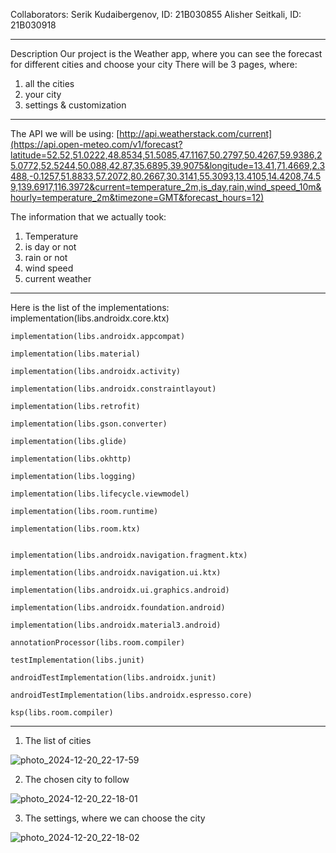 Collaborators:
Serik Kudaibergenov, ID: 21B030855
Alisher Seitkali, ID: 21B030918

----------------------------------------------------------------------------------------------------------
Description
Our project is the Weather app, where you can see the forecast for different cities and choose your city
There will be 3 pages, where:
1) all the cities
2) your city
3) settings & customization

----------------------------------------------------------------------------------------------------------

The API we will be using: [http://api.weatherstack.com/current](https://api.open-meteo.com/v1/forecast?latitude=52.52,51.0222,48.8534,51.5085,47.1167,50.2797,50.4267,59.9386,25.0772,52.5244,50.088,42.87,35.6895,39.9075&longitude=13.41,71.4669,2.3488,-0.1257,51.8833,57.2072,80.2667,30.3141,55.3093,13.4105,14.4208,74.59,139.6917,116.3972&current=temperature_2m,is_day,rain,wind_speed_10m&hourly=temperature_2m&timezone=GMT&forecast_hours=12)

The information that we actually took: 
1) Temperature
2) is day or not
3) rain or not
4) wind speed
5) current weather

----------------------------------------------------------------------------------------------------------
Here is the list of the implementations: 
    implementation(libs.androidx.core.ktx)
    
    implementation(libs.androidx.appcompat)
    
    implementation(libs.material)
    
    implementation(libs.androidx.activity)
    
    implementation(libs.androidx.constraintlayout)
    
    implementation(libs.retrofit)
    
    implementation(libs.gson.converter)
    
    implementation(libs.glide)
    
    implementation(libs.okhttp)
    
    implementation(libs.logging)
    
    implementation(libs.lifecycle.viewmodel)
    
    implementation(libs.room.runtime)
    
    implementation(libs.room.ktx)
    
    
    implementation(libs.androidx.navigation.fragment.ktx)
    
    implementation(libs.androidx.navigation.ui.ktx)
    
    implementation(libs.androidx.ui.graphics.android)
    
    implementation(libs.androidx.foundation.android)
    
    implementation(libs.androidx.material3.android)
    
    annotationProcessor(libs.room.compiler)
    
    testImplementation(libs.junit)
    
    androidTestImplementation(libs.androidx.junit)
    
    androidTestImplementation(libs.androidx.espresso.core)
    
    ksp(libs.room.compiler)

----------------------------------------------------------------------------------------------------------

1) The list of cities


   
![photo_2024-12-20_22-17-59](https://github.com/user-attachments/assets/f2fab218-e4aa-43d0-b46c-0cbcb8762474)


2) The chosen city to follow


![photo_2024-12-20_22-18-01](https://github.com/user-attachments/assets/53ab73b6-9a71-4099-8385-da202b9ace9f)

3) The settings, where we can choose the city



![photo_2024-12-20_22-18-02](https://github.com/user-attachments/assets/9198da38-3491-4b27-8fbd-2fc207ff6182)

